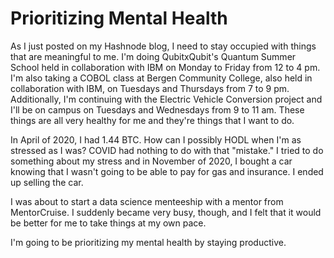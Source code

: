 # Prioritizing Mental Health

As I just posted on my Hashnode blog, I need to stay occupied with things that are meaningful to me. I'm doing QubitxQubit's Quantum Summer School held in collaboration with IBM on Monday to Friday from 12 to 4 pm. I'm also taking a COBOL class at Bergen Community College, also held in collaboration with IBM, on Tuesdays and Thursdays from 7 to 9 pm. Additionally, I'm continuing with the Electric Vehicle Conversion project and I'll be on campus on Tuesdays and Wednesdays from 9 to 11 am. These things are all very healthy for me and they're things that I want to do.

In April of 2020, I had 1.44 BTC. How can I possibly HODL when I'm as stressed as I was? COVID had nothing to do with that "mistake." I tried to do something about my stress and in November of 2020, I bought a car knowing that I wasn't going to be able to pay for gas and insurance. I ended up selling the car.

I was about to start a data science menteeship with a mentor from MentorCruise. I suddenly became very busy, though, and I felt that it would be better for me to take things at my own pace.

I'm going to be prioritizing my mental health by staying productive.
